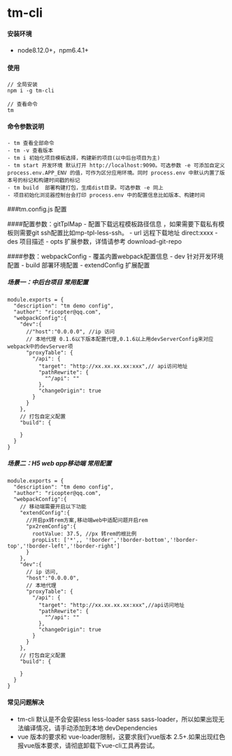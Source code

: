 # tm-cli

#### 安装环境

- node8.12.0+，npm6.4.1+

#### 使用

```
// 全局安装
npm i -g tm-cli

// 查看命令
tm
```

#### 命令参数说明
    - tm 查看全部命令
    - tm -v 查看版本
    - tm i 初始化项目模板选择，构建新的项目(以中后台项目为主)
    - tm start 开发环境 默认打开 http://localhost:9090。可选参数 -e 可添加自定义  process.env.APP_ENV 的值，可作为区分应用环境。同时 process.env 中默认内置了版本号的标记和构建时间戳的标记
    - tm build  部署构建打包，生成dist目录。可选参数 -e 同上
    - 项目初始化浏览器控制台会打印 process.env 中的配置信息比如版本、构建时间

###tm.config.js 配置 

####配置参数：gitTplMap 
    - 配置下载远程模板路径信息 ，如果需要下载私有模板则需要git ssh配置比如mp-tpl-less-ssh。
    - url  远程下载地址 direct:xxxx
    - des 项目描述
    - opts 扩展参数，详情请参考 download-git-repo
 
####参数：webpackConfig
    - 覆盖内置webpack配置信息
    - dev 针对开发环境配置
    - build 部署环境配置
    - extendConfig 扩展配置

##### 场景一：中后台项目 常用配置
```
module.exports = {
  "description": "tm demo config",
  "author": "ricopter@qq.com",
  "webpackConfig":{
    "dev":{
      //"host":"0.0.0.0", //ip 访问
      // 本地代理 0.1.6以下版本配置代理,0.1.6以上用devServerConfig来对应webpack中的devServer项
      "proxyTable": {
        "/api": {
          "target": "http://xx.xx.xx.xx:xxx",// api访问地址
          "pathRewrite": {
            "^/api": ""
          },
          "changeOrigin": true
        }
      }
    },
    // 打包自定义配置
    "build": {

    }
  }
}
```
##### 场景二：H5 web app移动端 常用配置
```
module.exports = {
  "description": "tm demo config",
  "author": "ricopter@qq.com",
  "webpackConfig":{
  	// 移动端需要开启以下功能
    "extendConfig":{
      //开启px转rem方案,移动端web中适配问题开启rem
      "px2remConfig":{
        rootValue: 37.5, //px 转rem的根比例
        propList: ['*',, '!border','!border-bottom','!border-top','!border-left','!border-right']
      }
    },
    "dev":{
      // ip 访问,
      "host":"0.0.0.0",
      // 本地代理
      "proxyTable": {
        "/api": {
          "target": "http://xx.xx.xx.xx:xxx",//api访问地址
          "pathRewrite": {
            "^/api": ""
          },
          "changeOrigin": true
        }
      }
    },
    // 打包自定义配置
    "build": {

    }
  }
}
```

#### 常见问题解决
- tm-cli 默认是不会安装less less-loader  sass sass-loader，所以如果出现无法编译情况，请手动添加到本地 devDependencies
- vue 版本的要求和 vue-loader限制，这要求我们vue版本 2.5+.如果出现红色报vue版本要求，请彻底卸载下vue-cli工具再尝试。
